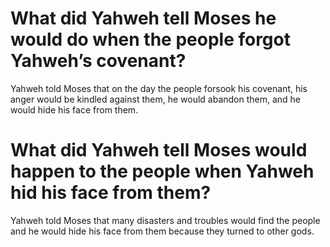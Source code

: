 # What did Yahweh tell Moses he would do when the people forgot Yahweh’s covenant?

Yahweh told Moses that on the day the people forsook his covenant, his anger would be kindled against them, he would abandon them, and he would hide his face from them.

# What did Yahweh tell Moses would happen to the people when Yahweh hid his face from them?

Yahweh told Moses that many disasters and troubles would find the people and he would hide his face from them because they turned to other gods.
